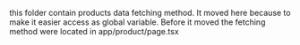 this folder contain products data fetching method. It moved here because to make it easier access as global variable. Before it moved the fetching method were located in app/product/page.tsx
